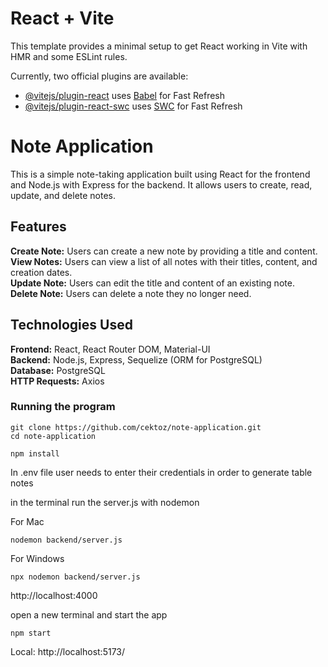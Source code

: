 # React + Vite

This template provides a minimal setup to get React working in Vite with HMR and some ESLint rules.

Currently, two official plugins are available:

- [@vitejs/plugin-react](https://github.com/vitejs/vite-plugin-react/blob/main/packages/plugin-react/README.md) uses [Babel](https://babeljs.io/) for Fast Refresh
- [@vitejs/plugin-react-swc](https://github.com/vitejs/vite-plugin-react-swc) uses [SWC](https://swc.rs/) for Fast Refresh

# Note Application

This is a simple note-taking application built using React for the frontend and Node.js with Express for the backend. It allows users to create, read, update, and delete notes.


## Features

**Create Note:** Users can create a new note by providing a title and content.  <br />
**View Notes:** Users can view a list of all notes with their titles, content, and creation dates. <br />
**Update Note:** Users can edit the title and content of an existing note. <br />
**Delete Note:** Users can delete a note they no longer need. <br />

## Technologies Used

**Frontend:** React, React Router DOM, Material-UI  <br />
**Backend:** Node.js, Express, Sequelize (ORM for PostgreSQL)  <br />
**Database:** PostgreSQL  <br />
**HTTP Requests:** Axios  <br />

### Running the program

```
git clone https://github.com/cektoz/note-application.git
cd note-application
```

```
npm install
```

In .env file user needs to enter their credentials in order to generate table notes

in the terminal run the server.js with nodemon

For Mac

```
nodemon backend/server.js 
```

For Windows 

```
npx nodemon backend/server.js
```

http://localhost:4000

open a new terminal and start the app

```
npm start
```
Local:   http://localhost:5173/



